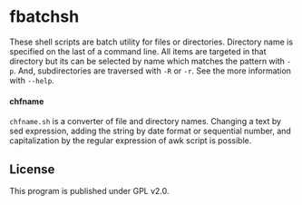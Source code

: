 fbatchsh
========

These shell scripts are batch utility for files or directories. Directory name is specified on the last of a command line. All items are targeted in that directory but its can be selected by name which matches the pattern with `-p`. And, subdirectories are traversed with `-R` or `-r`. See the more information with `--help`.

#### chfname

`chfname.sh` is a converter of file and directory names. Changing a text by sed expression, adding the string by date format or sequential number, and capitalization by the regular expression of awk script is possible.

## License

This program is published under GPL v2.0.


